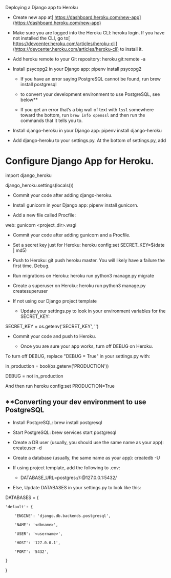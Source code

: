 Deploying a Django app to Heroku

* Create new app at[ https://dashboard.heroku.com/new-app](https://dashboard.heroku.com/new-app)

* Make sure you are logged into the Heroku CLI: heroku login. If you have not installed the CLI, go to[ https://devcenter.heroku.com/articles/heroku-cli](https://devcenter.heroku.com/articles/heroku-cli) to install it.

* Add heroku remote to your Git repository: heroku git:remote -a <app-name>

* Install psycopg2 in your Django app: pipenv install psycopg2

    * If you have an error saying PostgreSQL cannot be found, run brew install postgresql

    * to convert your development environment to use PostgreSQL, see below**

    * If you get an error that’s a big wall of text with `lssl` somewhere toward the bottom, run `brew info openssl` and then run the commands that it tells you to.

* Install django-heroku in your Django app: pipenv install django-heroku

* Add django-heroku to your settings.py. At the bottom of settings.py, add

# Configure Django App for Heroku.

import django_heroku

django_heroku.settings(locals())

* Commit your code after adding django-heroku.

* Install gunicorn in your Django app: pipenv install gunicorn.

* Add a new file called Procfile:

web: gunicorn <project_dir>.wsgi

* Commit your code after adding gunicorn and a Procfile.

* Set a secret key just for Heroku: heroku config:set SECRET_KEY=$(date | md5)

* Push to Heroku: git push heroku master. You will likely have a failure the first time. Debug.

* Run migrations on Heroku: heroku run python3 manage.py migrate

* Create a superuser on Heroku: heroku run python3 manage.py createsuperuser

* If not using our Django project template

    * Update your settings.py to look in your environment variables for the SECRET_KEY:

SECRET_KEY = os.getenv('SECRET_KEY', '<old-secret-key>')

* Commit your code and push to Heroku.

    * Once you are sure your app works, turn off DEBUG on Heroku.

To turn off DEBUG, replace "DEBUG = True" in your settings.py with:

in_production = bool(os.getenv('PRODUCTION'))

DEBUG = not in_production

And then run heroku config:set PRODUCTION=True

## **Converting your dev environment to use PostgreSQL

* Install PostgreSQL: brew install postgresql

* Start PostgreSQL: brew services start postgresql

* Create a DB user (usually, you should use the same name as your app): createuser -d <username>

* Create a database (usually, the same name as your app): createdb -U <username> <dbname>

* If using project template, add the following to .env:

    * DATABASE_URL=postgres://<username>:@127.0.0.1:5432/<dbname>

* Else, Update DATABASES in your settings.py to look like this:

DATABASES = {

    'default': {

        'ENGINE': 'django.db.backends.postgresql',

        'NAME': '<dbname>',

        'USER': '<username>',

        'HOST': '127.0.0.1',

        'PORT': '5432',

    }

}


